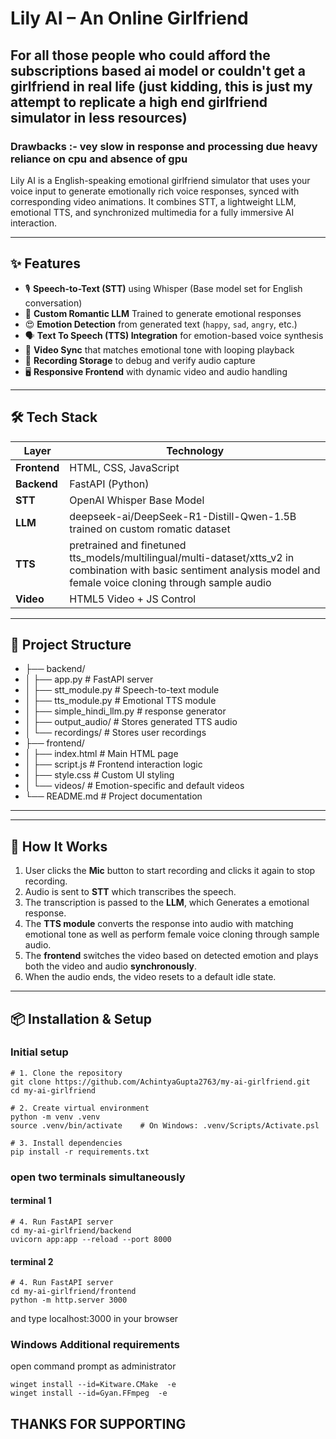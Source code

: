 # Lily AI – An Online Girlfriend

## For all those people who could afford the subscriptions based ai model or couldn't get a girlfriend in real life (just kidding, this is just my attempt to replicate a high end girlfriend simulator in less resources)

### Drawbacks :- vey slow in response and processing due heavy reliance on cpu and absence of gpu

Lily AI is a English-speaking emotional girlfriend simulator that uses your voice input to generate emotionally rich voice responses, synced with corresponding video animations. It combines STT, a lightweight LLM, emotional TTS, and synchronized multimedia for a fully immersive AI interaction.

---

## ✨ Features

- 🎙️ **Speech-to-Text (STT)** using Whisper (Base model set for English conversation)
- 🧠 **Custom Romantic LLM** Trained to generate emotional responses
- 😍 **Emotion Detection** from generated text (`happy`, `sad`, `angry`, etc.)
- 🗣️ **Text To Speech (TTS) Integration** for emotion-based voice synthesis
- 🎥 **Video Sync** that matches emotional tone with looping playback
- 📁 **Recording Storage** to debug and verify audio capture
- 🖥️ **Responsive Frontend** with dynamic video and audio handling

---

## 🛠️ Tech Stack

| Layer       | Technology                  |
|-------------|------------------------------|
| **Frontend**| HTML, CSS, JavaScript         |
| **Backend** | FastAPI (Python)              |
| **STT**     | OpenAI Whisper Base Model     |
| **LLM**     | deepseek-ai/DeepSeek-R1-Distill-Qwen-1.5B trained on custom romatic dataset |
| **TTS**     | pretrained and finetuned tts_models/multilingual/multi-dataset/xtts_v2 in combination with basic sentiment analysis model and female voice cloning through sample audio|
| **Video**   | HTML5 Video + JS Control      |

---

## 📁 Project Structure

- ├── backend/
- │ ├── app.py # FastAPI server
- │ ├── stt_module.py # Speech-to-text module
- │ ├── tts_module.py # Emotional TTS module
- │ ├── simple_hindi_llm.py # response generator
- │ ├── output_audio/ # Stores generated TTS audio
- │ └── recordings/ # Stores user recordings
- ├── frontend/
- │ ├── index.html # Main HTML page
- │ ├── script.js # Frontend interaction logic
- │ ├── style.css # Custom UI styling
- │ └── videos/ # Emotion-specific and default videos
- └── README.md # Project documentation

---


---

## 🚀 How It Works

1. User clicks the **Mic** button to start recording and clicks it again to stop recording.
2. Audio is sent to **STT** which transcribes the speech.
3. The transcription is passed to the **LLM**, which Generates a emotional response.
4. The **TTS module** converts the response into audio with matching emotional tone as well as perform female voice cloning through sample audio.
5. The **frontend** switches the video based on detected emotion and plays both the video and audio **synchronously**.
6. When the audio ends, the video resets to a default idle state.

---

## 📦 Installation & Setup

### Initial setup
```
# 1. Clone the repository
git clone https://github.com/AchintyaGupta2763/my-ai-girlfriend.git
cd my-ai-girlfriend

# 2. Create virtual environment
python -m venv .venv
source .venv/bin/activate    # On Windows: .venv/Scripts/Activate.psl

# 3. Install dependencies
pip install -r requirements.txt
```

### open two terminals simultaneously

#### terminal 1
```
# 4. Run FastAPI server
cd my-ai-girlfriend/backend
uvicorn app:app --reload --port 8000
```

#### terminal 2
```
# 4. Run FastAPI server
cd my-ai-girlfriend/frontend
python -m http.server 3000
```
and type localhost:3000 in your browser

### Windows Additional requirements

open command prompt as administrator

```
winget install --id=Kitware.CMake  -e
winget install --id=Gyan.FFmpeg  -e
```

## THANKS FOR SUPPORTING

